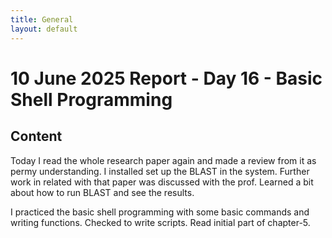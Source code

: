 ```yaml
---
title: General
layout: default
---
```


# 10 June 2025 Report - Day 16 - Basic Shell Programming

## Content

Today I read the whole research paper again and made a review from it as permy understanding. I installed set up the BLAST in the system. Further work in related with that paper was discussed with the prof. Learned a bit about how to run BLAST and see the results. 

I practiced the basic shell programming with some basic commands and writing functions. Checked to write scripts. Read initial part of chapter-5.